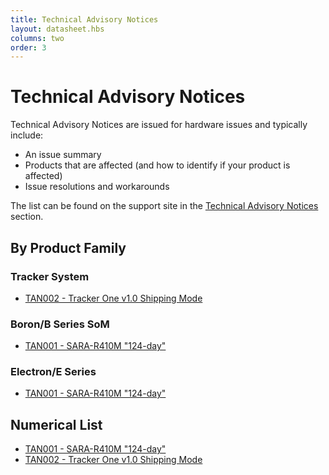 ```yaml
---
title: Technical Advisory Notices
layout: datasheet.hbs
columns: two
order: 3
---
```


# Technical Advisory Notices

Technical Advisory Notices are issued for hardware issues and typically include:

- An issue summary
- Products that are affected (and how to identify if your product is affected)
- Issue resolutions and workarounds

The list can be found on the support site in the [Technical Advisory Notices](https://support.particle.io/hc/en-us/sections/360009578414-Technical-Advisory-Notices) section.

## By Product Family

### Tracker System

- [TAN002 - Tracker One v1.0 Shipping Mode](https://support.particle.io/hc/en-us/articles/360052713714-TAN002-Tracker-One-v1-0-Shipping-Mode)

### Boron/B Series SoM

- [TAN001 - SARA-R410M "124-day"](https://support.particle.io/hc/en-us/articles/360052556854-TAN001-SARA-R410M-124-day-)

### Electron/E Series

- [TAN001 - SARA-R410M "124-day"](https://support.particle.io/hc/en-us/articles/360052556854-TAN001-SARA-R410M-124-day-)

## Numerical List

- [TAN001 - SARA-R410M "124-day"](https://support.particle.io/hc/en-us/articles/360052556854-TAN001-SARA-R410M-124-day-)
- [TAN002 - Tracker One v1.0 Shipping Mode](https://support.particle.io/hc/en-us/articles/360052713714-TAN002-Tracker-One-v1-0-Shipping-Mode)
